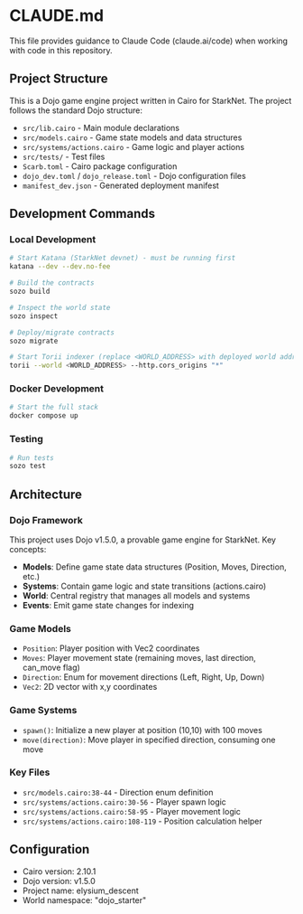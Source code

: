 # CLAUDE.md

This file provides guidance to Claude Code (claude.ai/code) when working with code in this repository.

## Project Structure

This is a Dojo game engine project written in Cairo for StarkNet. The project follows the standard Dojo structure:

- `src/lib.cairo` - Main module declarations
- `src/models.cairo` - Game state models and data structures 
- `src/systems/actions.cairo` - Game logic and player actions
- `src/tests/` - Test files
- `Scarb.toml` - Cairo package configuration
- `dojo_dev.toml` / `dojo_release.toml` - Dojo configuration files
- `manifest_dev.json` - Generated deployment manifest

## Development Commands

### Local Development
```bash
# Start Katana (StarkNet devnet) - must be running first
katana --dev --dev.no-fee

# Build the contracts
sozo build

# Inspect the world state
sozo inspect

# Deploy/migrate contracts
sozo migrate

# Start Torii indexer (replace <WORLD_ADDRESS> with deployed world address)
torii --world <WORLD_ADDRESS> --http.cors_origins "*"
```

### Docker Development
```bash
# Start the full stack
docker compose up
```

### Testing
```bash
# Run tests
sozo test
```

## Architecture

### Dojo Framework
This project uses Dojo v1.5.0, a provable game engine for StarkNet. Key concepts:

- **Models**: Define game state data structures (Position, Moves, Direction, etc.)
- **Systems**: Contain game logic and state transitions (actions.cairo)
- **World**: Central registry that manages all models and systems
- **Events**: Emit game state changes for indexing

### Game Models
- `Position`: Player position with Vec2 coordinates
- `Moves`: Player movement state (remaining moves, last direction, can_move flag)
- `Direction`: Enum for movement directions (Left, Right, Up, Down)
- `Vec2`: 2D vector with x,y coordinates

### Game Systems
- `spawn()`: Initialize a new player at position (10,10) with 100 moves
- `move(direction)`: Move player in specified direction, consuming one move

### Key Files
- `src/models.cairo:38-44` - Direction enum definition
- `src/systems/actions.cairo:30-56` - Player spawn logic
- `src/systems/actions.cairo:58-95` - Player movement logic
- `src/systems/actions.cairo:108-119` - Position calculation helper

## Configuration
- Cairo version: 2.10.1
- Dojo version: v1.5.0
- Project name: elysium_descent
- World namespace: "dojo_starter"